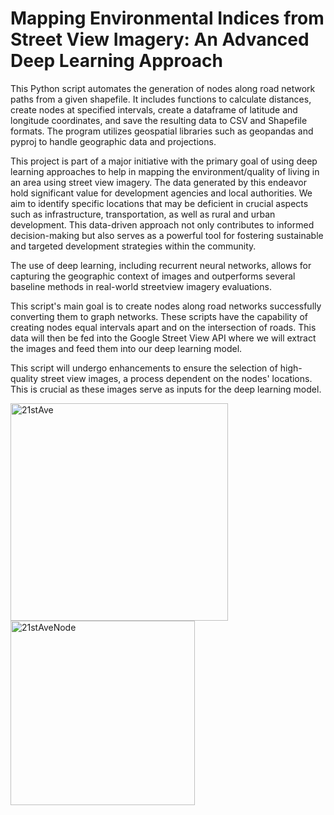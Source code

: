 # Mapping Environmental Indices from Street View Imagery: An Advanced Deep Learning Approach

This Python script automates the generation of nodes along road network paths from a given shapefile. It includes functions to calculate distances, create nodes at specified intervals, create a dataframe of latitude and longitude coordinates, and save the resulting data to CSV and Shapefile formats. The program utilizes geospatial libraries such as geopandas and pyproj to handle geographic data and projections.

This project is part of a major initiative with the primary goal of using deep learning approaches to help in mapping the environment/quality of living in an area using street view imagery. The data generated by this endeavor hold significant value for development agencies and local authorities. We aim to identify specific locations that may be deficient in crucial aspects such as infrastructure, transportation, as well as rural and urban development. This data-driven approach not only contributes to informed decision-making but also serves as a powerful tool for fostering sustainable and targeted development strategies within the community.

The use of deep learning, including recurrent neural networks, allows for capturing the geographic context of images and outperforms several baseline methods in real-world streetview imagery evaluations.

This script's main goal is to create nodes along road networks successfully converting them to graph networks. These scripts have the capability of creating nodes equal intervals apart and on the intersection of roads. This data will then be fed into the Google Street View API where we will extract the images and feed them into our deep learning model.

This script will undergo enhancements to ensure the selection of high-quality street view images, a process dependent on the nodes' locations. This is crucial as these images serve as inputs for the deep learning model.

<img width="348" alt="21stAve" src="https://github.com/usaeedcs/GoogleStreetViewImageryDownloader/assets/85361194/4b7b0406-c059-44e9-94dd-399bb7fcc9ec">

<img width="295" alt="21stAveNode" src="https://github.com/usaeedcs/GoogleStreetViewImageryDownloader/assets/85361194/4d4b65f1-d63c-423e-a74b-0fbd80333756">
